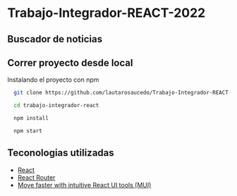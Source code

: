# Trabajo-Integrador-REACT-2022

## Buscador de noticias 

## Correr proyecto desde local

Instalando el proyecto con npm

```bash
  git clone https://github.com/lautarosaucedo/Trabajo-Integrador-REACT-2022.git

  cd trabajo-integrador-react

  npm install

  npm start
```

## Teconologias utilizadas
 - [React](https://es.reactjs.org/)
 - [React Router](https://reactrouter.com/en/main)
 - [Move faster with intuitive React UI tools (MUI)](https://mui.com/)
 

